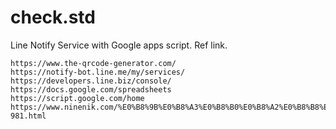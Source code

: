 # check.std
Line Notify Service with Google apps script.
Ref link.
```
https://www.the-qrcode-generator.com/
https://notify-bot.line.me/my/services/
https://developers.line.biz/console/
https://docs.google.com/spreadsheets
https://script.google.com/home
https://www.ninenik.com/%E0%B8%9B%E0%B8%A3%E0%B8%B0%E0%B8%A2%E0%B8%B8%E0%B8%81%E0%B8%95%E0%B9%8C_scan_qrcode_%E0%B8%9C%E0%B9%88%E0%B8%B2%E0%B8%99_webcam_%E0%B9%82%E0%B8%94%E0%B8%A2%E0%B9%83%E0%B8%8A%E0%B9%89_jsQR_Library-981.html
```
